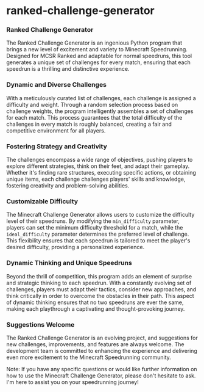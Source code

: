 # ranked-challenge-generator

### Ranked Challenge Generator

The Ranked Challenge Generator is an ingenious Python program that brings a new level of excitement and variety to Minecraft Speedrunning. Designed for MCSR Ranked and adaptable for normal speedruns, this tool generates a unique set of challenges for every match, ensuring that each speedrun is a thrilling and distinctive experience.

### Dynamic and Diverse Challenges

With a meticulously curated list of challenges, each challenge is assigned a difficulty and weight. Through a random selection process based on challenge weights, the program intelligently assembles a set of challenges for each match. This process guarantees that the total difficulty of the challenges in every match is roughly balanced, creating a fair and competitive environment for all players.

### Fostering Strategy and Creativity

The challenges encompass a wide range of objectives, pushing players to explore different strategies, think on their feet, and adapt their gameplay. Whether it's finding rare structures, executing specific actions, or obtaining unique items, each challenge challenges players' skills and knowledge, fostering creativity and problem-solving abilities.

### Customizable Difficulty

The Minecraft Challenge Generator allows users to customize the difficulty level of their speedruns. By modifying the `min_difficulty` parameter, players can set the minimum difficulty threshold for a match, while the `ideal_difficulty` parameter determines the preferred level of challenge. This flexibility ensures that each speedrun is tailored to meet the player's desired difficulty, providing a personalized experience.

### Dynamic Thinking and Unique Speedruns

Beyond the thrill of competition, this program adds an element of surprise and strategic thinking to each speedrun. With a constantly evolving set of challenges, players must adapt their tactics, consider new approaches, and think critically in order to overcome the obstacles in their path. This aspect of dynamic thinking ensures that no two speedruns are ever the same, making each playthrough a captivating and thought-provoking journey.

### Suggestions Welcome

The Ranked Challenge Generator is an evolving project, and suggestions for new challenges, improvements, and features are always welcome. The development team is committed to enhancing the experience and delivering even more excitement to the Minecraft Speedrunning community.

Note: If you have any specific questions or would like further information on how to use the Minecraft Challenge Generator, please don't hesitate to ask. I'm here to assist you on your speedrunning journey!
